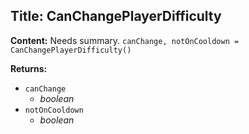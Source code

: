 ## Title: CanChangePlayerDifficulty

**Content:**
Needs summary.
`canChange, notOnCooldown = CanChangePlayerDifficulty()`

**Returns:**
- `canChange`
  - *boolean*
- `notOnCooldown`
  - *boolean*
